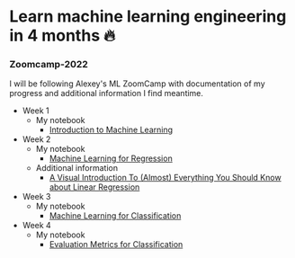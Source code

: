 # Learn machine learning engineering in 4 months :fire:
### Zoomcamp-2022

I will be following Alexey's ML ZoomCamp with documentation of my progress and additional information I find meantime.

- Week 1
  - My notebook
    - [Introduction to Machine Learning](https://github.com/tankudo/ZoomCamb_2022_HomeWork/blob/main/HomeWork_01.ipynb)
- Week 2
  - My notebook
    - [Machine Learning for Regression](https://github.com/tankudo/ZoomCamb_2022_HomeWork/blob/main/HomeWork_02.ipynb)
  - Additional information
    - [A Visual Introduction To (Almost) Everything You Should Know about Linear Regression](https://mlu-explain.github.io/linear-regression/)
- Week 3
  - My notebook
    - [Machine Learning for Classification](https://github.com/tankudo/ZoomCamb_2022_HomeWork/blob/main/Homework_03.ipynb)
- Week 4
  - My notebook
    - [Evaluation Metrics for Classification](https://github.com/tankudo/ZoomCamb_2022_HomeWork/blob/main/HomeWork_04.ipynb)
<!--
- Deploying Machine Learning Models
- Decision Trees and Ensemble Learning
- Neural Networks and Deep Learning
- Serverless Deep Learning
- Kubernetes and TensorFlow Serving -->
